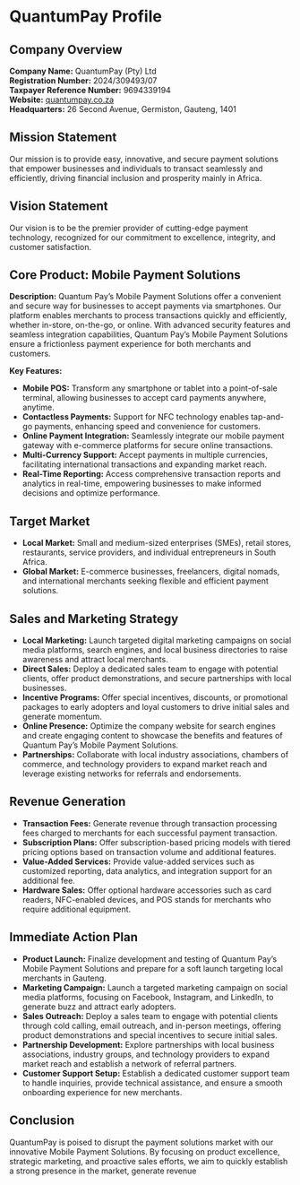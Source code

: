 # QuantumPay Profile

## Company Overview
**Company Name:** QuantumPay (Pty) Ltd  
**Registration Number:** 2024/309493/07  
**Taxpayer Reference Number:** 9694339194  
**Website:** [quantumpay.co.za](http://quantumpay.co.za)  
**Headquarters:** 26 Second Avenue, Germiston, Gauteng, 1401

## Mission Statement
Our mission is to provide easy, innovative, and secure payment solutions that empower businesses and individuals to transact seamlessly and efficiently, driving financial inclusion and prosperity mainly in Africa.

## Vision Statement
Our vision is to be the premier provider of cutting-edge payment technology, recognized for our commitment to excellence, integrity, and customer satisfaction.

## Core Product: Mobile Payment Solutions
**Description:** Quantum Pay’s Mobile Payment Solutions offer a convenient and secure way for businesses to accept payments via smartphones. Our platform enables merchants to process transactions quickly and efficiently, whether in-store, on-the-go, or online. With advanced security features and seamless integration capabilities, Quantum Pay’s Mobile Payment Solutions ensure a frictionless payment experience for both merchants and customers.

**Key Features:**
- **Mobile POS:** Transform any smartphone or tablet into a point-of-sale terminal, allowing businesses to accept card payments anywhere, anytime.
- **Contactless Payments:** Support for NFC technology enables tap-and-go payments, enhancing speed and convenience for customers.
- **Online Payment Integration:** Seamlessly integrate our mobile payment gateway with e-commerce platforms for secure online transactions.
- **Multi-Currency Support:** Accept payments in multiple currencies, facilitating international transactions and expanding market reach.
- **Real-Time Reporting:** Access comprehensive transaction reports and analytics in real-time, empowering businesses to make informed decisions and optimize performance.

## Target Market
- **Local Market:** Small and medium-sized enterprises (SMEs), retail stores, restaurants, service providers, and individual entrepreneurs in South Africa.
- **Global Market:** E-commerce businesses, freelancers, digital nomads, and international merchants seeking flexible and efficient payment solutions.

## Sales and Marketing Strategy
- **Local Marketing:** Launch targeted digital marketing campaigns on social media platforms, search engines, and local business directories to raise awareness and attract local merchants.
- **Direct Sales:** Deploy a dedicated sales team to engage with potential clients, offer product demonstrations, and secure partnerships with local businesses.
- **Incentive Programs:** Offer special incentives, discounts, or promotional packages to early adopters and loyal customers to drive initial sales and generate momentum.
- **Online Presence:** Optimize the company website for search engines and create engaging content to showcase the benefits and features of Quantum Pay’s Mobile Payment Solutions.
- **Partnerships:** Collaborate with local industry associations, chambers of commerce, and technology providers to expand market reach and leverage existing networks for referrals and endorsements.

## Revenue Generation
- **Transaction Fees:** Generate revenue through transaction processing fees charged to merchants for each successful payment transaction.
- **Subscription Plans:** Offer subscription-based pricing models with tiered pricing options based on transaction volume and additional features.
- **Value-Added Services:** Provide value-added services such as customized reporting, data analytics, and integration support for an additional fee.
- **Hardware Sales:** Offer optional hardware accessories such as card readers, NFC-enabled devices, and POS stands for merchants who require additional equipment.

## Immediate Action Plan
- **Product Launch:** Finalize development and testing of Quantum Pay’s Mobile Payment Solutions and prepare for a soft launch targeting local merchants in Gauteng.
- **Marketing Campaign:** Launch a targeted marketing campaign on social media platforms, focusing on Facebook, Instagram, and LinkedIn, to generate buzz and attract early adopters.
- **Sales Outreach:** Deploy a sales team to engage with potential clients through cold calling, email outreach, and in-person meetings, offering product demonstrations and special incentives to secure initial sales.
- **Partnership Development:** Explore partnerships with local business associations, industry groups, and technology providers to expand market reach and establish a network of referral partners.
- **Customer Support Setup:** Establish a dedicated customer support team to handle inquiries, provide technical assistance, and ensure a smooth onboarding experience for new merchants.

## Conclusion
QuantumPay is poised to disrupt the payment solutions market with our innovative Mobile Payment Solutions. By focusing on product excellence, strategic marketing, and proactive sales efforts, we aim to quickly establish a strong presence in the market, generate revenue


